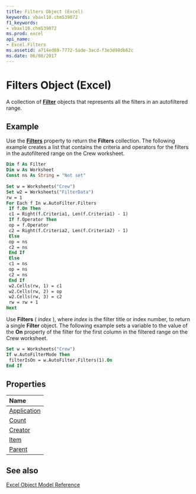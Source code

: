 ```yaml
---
title: Filters Object (Excel)
keywords: vbaxl10.chm539072
f1_keywords:
- vbaxl10.chm539072
ms.prod: excel
api_name:
- Excel.Filters
ms.assetid: a714ed69-7772-5ade-3acd-f3e3d98db62c
ms.date: 06/08/2017
---
```



# Filters Object (Excel)

A collection of  **[Filter](Excel.Filter.md)** objects that represents all the filters in an autofiltered range.


## Example

Use the  **[Filters](Excel.AutoFilter.Filters.md)** property to return the **Filters** collection. The following example creates a list that contains the criteria and operators for the filters in the autofiltered range on the Crew worksheet.


```vb
Dim f As Filter 
Dim w As Worksheet 
Const ns As String = "Not set" 
 
Set w = Worksheets("Crew") 
Set w2 = Worksheets("FilterData") 
rw = 1 
For Each f In w.AutoFilter.Filters 
 If f.On Then 
 c1 = Right(f.Criteria1, Len(f.Criteria1) - 1) 
 If f.Operator Then 
 op = f.Operator 
 c2 = Right(f.Criteria2, Len(f.Criteria2) - 1) 
 Else 
 op = ns 
 c2 = ns 
 End If 
 Else 
 c1 = ns 
 op = ns 
 c2 = ns 
 End If 
 w2.Cells(rw, 1) = c1 
 w2.Cells(rw, 2) = op 
 w2.Cells(rw, 3) = c2 
 rw = rw + 1 
Next
```

Use  **Filters** ( _index_ ), where _index_ is the filter title or index number, to return a single **Filter** object. The following example sets a variable to the value of the **On** property of the filter for the first column in the filtered range on the Crew worksheet.




```vb
Set w = Worksheets("Crew") 
If w.AutoFilterMode Then 
 filterIsOn = w.AutoFilter.Filters(1).On 
End If
```


## Properties



|**Name**|
|:-----|
|[Application](Excel.Filters.Application.md)|
|[Count](Excel.Filters.Count.md)|
|[Creator](Excel.Filters.Creator.md)|
|[Item](Excel.Filters.Item.md)|
|[Parent](Excel.Filters.Parent.md)|

## See also


[Excel Object Model Reference](./overview/object-model-excel-vba-reference.md)

